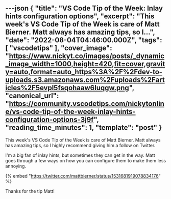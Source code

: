 ---json
{
  "title": "VS Code Tip of the Week: Inlay hints configuration options",
  "excerpt": "This week's VS Code Tip of the Week is care of Matt Bierner. Matt always has amazing tips, so I...",
  "date": "2022-08-04T04:46:00.000Z",
  "tags": [
    "vscodetips"
  ],
  "cover_image": "https://www.nickyt.co/images/posts/_dynamic_image_width=1000,height=420,fit=cover,gravity=auto,format=auto_https%3A%2F%2Fdev-to-uploads.s3.amazonaws.com%2Fuploads%2Farticles%2F5evpl5fsqohaaw6luqgw.png",
  "canonical_url": "https://community.vscodetips.com/nickytonline/vs-code-tip-of-the-week-inlay-hints-configuration-options-3j9f",
  "reading_time_minutes": 1,
  "template": "post"
}
---

This week's VS Code Tip of the Week is care of Matt Bierner. Matt always has amazing tips, so I highly recommend giving him a follow on Twitter.

I'm a big fan of inlay hints, but sometimes they can get in the way. Matt goes through a few ways on how you can configure them to make them less annoying.

{% embed "https://twitter.com/mattbierner/status/1531681919078834176" %}

Thanks for the tip Matt!
